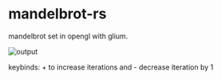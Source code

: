 # mandelbrot-rs
mandelbrot set in opengl with glium.

![output](mandelbrot.gif)

keybinds: + to increase iterations and - decrease iteration by 1
